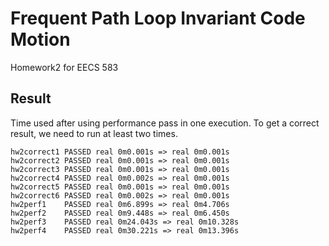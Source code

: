 # Frequent Path Loop Invariant Code Motion

Homework2 for EECS 583

## Result

Time used after using performance pass in one execution. To get a correct result, we need to run at least two times.

```shell
hw2correct1 PASSED real 0m0.001s => real 0m0.001s
hw2correct2 PASSED real 0m0.001s => real 0m0.001s
hw2correct3 PASSED real 0m0.001s => real 0m0.001s
hw2correct4 PASSED real 0m0.002s => real 0m0.001s
hw2correct5 PASSED real 0m0.001s => real 0m0.001s
hw2correct6 PASSED real 0m0.002s => real 0m0.001s
hw2perf1    PASSED real 0m6.899s => real 0m4.706s
hw2perf2    PASSED real 0m9.448s => real 0m6.450s
hw2perf3    PASSED real 0m24.043s => real 0m10.328s
hw2perf4    PASSED real 0m30.221s => real 0m13.396s
```